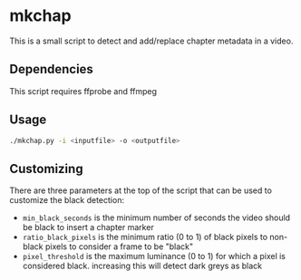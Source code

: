 # mkchap

This is a small script to detect and add/replace chapter metadata in a video.

## Dependencies

This script requires ffprobe and ffmpeg

## Usage

```bash
./mkchap.py -i <inputfile> -o <outputfile>
```

## Customizing

There are three parameters at the top of the script that can be used to customize the black detection:

- `min_black_seconds` is the minimum number of seconds the video should be black to insert a chapter marker
- `ratio_black_pixels` is the minimum ratio (0 to 1) of black pixels to non-black pixels to consider a frame to be "black"
- `pixel_threshold` is the maximum luminance (0 to 1) for which a pixel is considered black. increasing this will detect dark greys as black

